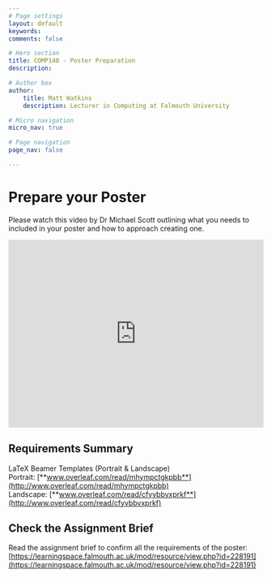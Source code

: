 ```yaml
---
# Page settings
layout: default
keywords:
comments: false

# Hero section
title: COMP140 - Poster Preparation
description: 

# Author box
author:
    title: Matt Watkins
    description: Lecturer in Computing at Falmouth University

# Micro navigation
micro_nav: true

# Page navigation
page_nav: false

---
```


# Prepare your Poster


Please watch this video by Dr Michael Scott outlining what you needs to included in your poster and how to approach creating one.

<iframe width="100%" height="370" src="https://web.microsoftstream.com/embed/video/81855ba3-1807-4516-bd53-f30b79cb4f3a?autoplay=false&showinfo=true" allowfullscreen style="border:none;"></iframe>

## Requirements Summary

LaTeX Beamer Templates (Portrait & Landscape)  
 Portrait: [**www.overleaf.com/read/mhympctgkpbb**](http://www.overleaf.com/read/mhympctgkpbb)  
Landscape: [**www.overleaf.com/read/cfyvbbvxprkf**](http://www.overleaf.com/read/cfyvbbvxprkf)

## Check the Assignment Brief

Read the assignment brief to confirm all the requirements of the poster:\
[https://learningspace.falmouth.ac.uk/mod/resource/view.php?id=228191](https://learningspace.falmouth.ac.uk/mod/resource/view.php?id=228191)
<!--stackedit_data:
eyJoaXN0b3J5IjpbLTEwMTcxMzY0NjgsLTcxNTk0MjY4NywtNz
Y0MjA4NDg2LDgwNjEzMjMxOCw3MzA5OTgxMTZdfQ==
-->